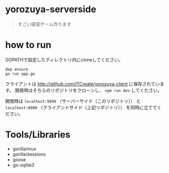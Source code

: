 # yorozuya-serverside
> すごい経営ゲーム作ります

# how to run

GOPATHで設定したディレクトリ内にcloneしてください。

```
dep ensure
go run app.go
```

クライアントは http://github.com/ITCreate/yorozuya-client に保存されています。
開発時はそちらのリポジトリをクローンし、 `npm run dev` してください。

開発時は `localhost:9999` （サーバーサイド（このリポジトリ）） と `localhost:8080` （クライアントサイド（上記リポジトリ））
を同時に立ててください。

# Tools/Libraries

- gorilla/mux
- gorilla/sessions
- goose
- go-sqlite3
